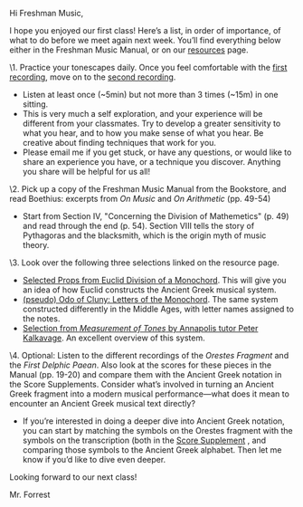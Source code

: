 Hi Freshman Music,

I hope you enjoyed our first class! Here’s a list, in order of importance, of what to do before we meet again next week. You’ll find everything below either in the Freshman Music Manual, or on our [resources](https://davidforrest.github.io/FR_Music/) page. 

\1. Practice your tonescapes daily. Once you feel comfortable with the [first recording](https://davidforrest.github.io/FR_Music/resources/tonescapes_1.mp3), move on to the [second recording](https://davidforrest.github.io/FR_Music/resources/tonescapes_2.mp3).

- Listen at least once (~5min) but not more than 3 times (~15m) in one sitting.
- This is very much a self exploration, and your experience will be different from your classmates. Try to develop a greater sensitivity to what you hear, and to how you make sense of what you hear. Be creative about finding techniques that work for you.
- Please email me if you get stuck, or have any questions, or would like to share an experience you have, or a technique you discover. Anything you share will be helpful for us all!

\2. Pick up a copy of the Freshman Music Manual from the Bookstore, and read Boethius: excerpts from *On Music* and *On Arithmetic* (pp. 49-54)

- Start from Section IV, "Concerning the Division of Mathemetics" (p. 49) and read through the end (p. 54). Section VIII tells the story of Pythagoras and the blacksmith, which is the origin myth of music theory.

\3. Look over the following three selections linked on the resource page. 

- [Selected Props from Euclid Division of a Monochord](https://davidforrest.github.io/FR_Music/resources/euclid_props/selected_props.html). This will give you an idea of how Euclid constructs the Ancient Greek musical system.
- [(pseudo) Odo of Cluny: Letters of the Monochord](https://davidforrest.github.io/FR_Music/resources/odo_monochord.pdf). The same system constructed differently in the Middle Ages, with letter names assigned to the notes. 
- [Selection from *Measurement of Tones* by Annapolis tutor Peter Kalkavage](https://davidforrest.github.io/FR_Music/resources/Kalkavage_measurement_selection.pdf). An excellent overview of this system.

\4. Optional: Listen to the different recordings of the *Orestes Fragment* and the *First Delphic Paean*. Also look at the scores for these pieces in the Manual (pp. 19-20) and compare them with the Ancient Greek notation in the Score Supplements. Consider what’s involved in turning an Ancient Greek fragment into a modern musical performance—what does it mean to encounter an Ancient Greek musical text directly?

- If you’re interested in doing a deeper dive into Ancient Greek notation, you can start by matching the symbols on the Orestes fragment with the symbols on the transcription (both in the [Score Supplement](https://davidforrest.github.io/FR_Music/resources/orestes_supplement.pdf) , and comparing those symbols to the Ancient Greek alphabet. Then let me know if you’d like to dive even deeper.

Looking forward to our next class!

Mr. Forrest